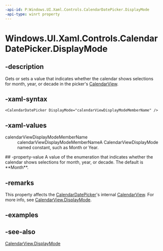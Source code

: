 ```yaml
---
-api-id: P:Windows.UI.Xaml.Controls.CalendarDatePicker.DisplayMode
-api-type: winrt property
---
```


<!-- Property syntax
public Windows.UI.Xaml.Controls.CalendarViewDisplayMode DisplayMode { get;  set; }
-->

# Windows.UI.Xaml.Controls.CalendarDatePicker.DisplayMode

## -description
Gets or sets a value that indicates whether the calendar shows selections for month, year, or decade in the picker's [CalendarView](calendarview.md).

## -xaml-syntax
```xaml
<CalendarDatePicker DisplayMode="calendarViewDisplayModeMemberName" />
```


## -xaml-values
<dl><dt>calendarViewDisplayModeMemberName</dt><dd>calendarViewDisplayModeMemberNameA CalendarViewDisplayMode named constant, such as Month or Year.</dd>
</dl>
## -property-value
A value of the enumeration that indicates whether the calendar shows selections for month, year, or decade. The default is **Month**.

## -remarks
This property affects the [CalendarDatePicker](calendardatepicker.md)'s internal [CalendarView](calendarview.md). For more info, see [CalendarView.DisplayMode](calendarview_displaymode.md).

## -examples

## -see-also
[CalendarView.DisplayMode](calendarview_displaymode.md)